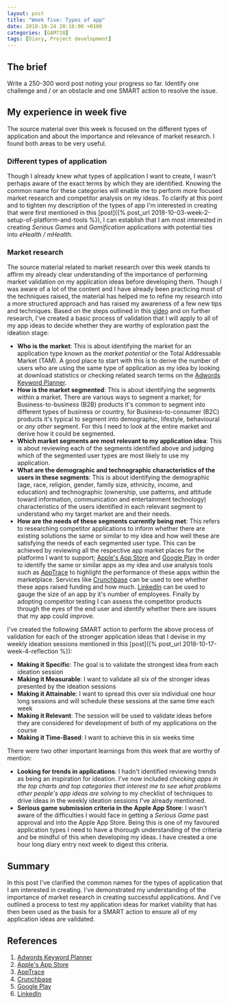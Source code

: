 ```yaml
---
layout: post
title: "Week five: Types of app"
date: 2018-10-24 20:16:00 +0100
categories: [GAM710]
tags: [Diary, Project development]
---
```


## The brief

Write a 250-300 word post noting your progress so far. Identify one challenge and / or an obstacle and one SMART action to resolve the issue.

## My experience in week five

The source material over this week is focused on the different types of application and about the importance and relevance of market research. I found both areas to be very useful.

### Different types of application

Though I already knew what types of application I want to create, I wasn't perhaps aware of the exact terms by which they are identified. Knowing the common name for these categories will enable me to perform more focused market research and competitor analysis on my ideas. To clarify at this point and to tighten my description of the types of app I'm interested in creating that were first mentioned in this [post]({% post_url 2018-10-03-week-2-setup-of-platform-and-tools %}), I can establish that I am most interested in creating *Serious Games* and *Gamification* applications with potential ties into *eHealth / mHealth*.

### Market research

The source material related to market research over this week stands to affirm my already clear understanding of the importance of performing market validation on my application ideas before developing them. Though I was aware of a lot of the content and I have already been practicing most of the techniques raised, the material has helped me to refine my research into a more structured approach and has raised my awareness of a few new tips and techniques. Based on the steps outlined in this [video](https://falmouthflexible.instructure.com/courses/293/pages/week-5-market-research?module_item_id=15426) and on further research, I've created a basic process of validation that I will apply to all of my app ideas to decide whether they are worthy of exploration past the ideation stage:

- **Who is the market**: This is about identifying the market for an application type known as the *market potential* or the Total Addressable Market (TAM). A good place to start with this is to derive the number of users who are using the same type of application as my idea by looking at download statistics or checking related search terms on the [Adwords Keyword Planner](https://ads.google.com/home/tools/keyword-planner/).
- **How is the market segmented**: This is about identifying the segments within a market. There are various ways to segment a market; for Business-to-business (B2B) products it's common to segment into different types of business or country, for Business-to-consumer (B2C) products it's typical to segment into demographic, lifestyle, behavioural or *any other* segment. For this I need to look at the entire market and derive how it could be segmented.
- **Which market segments are most relevant to my application idea**: This is about reviewing each of the segments identified above and judging which of the segmented user types are most likely to use my application.
- **What are the demographic and technographic characteristics of the users in these segments**: This is about identifying the demographic (age, race, religion, gender, family size, ethnicity, income, and education) and technographic (ownership, use patterns, and attitude toward information, communication and entertainment technology) characteristics of the users identified in each relevant segment to understand who my target market are and their needs.
- **How are the needs of these segments currently being met**: This refers to researching competitor applications to inform whether there are existing solutions the same or similar to my idea and how well these are satisfying the needs of each segmented user type. This can be achieved by reviewing all the respective app market places for the platforms I want to support; [Apple's App Store](https://www.apple.com/uk/ios/app-store) and [Google Play](https://play.google.com/store) in order to identify the same or similar apps as my idea and use analysis tools such as [AppTrace](http://www.apptrace.com/) to highlight the performance of these apps within the marketplace. Services like [Crunchbase](https://www.crunchbase.com) can be used to see whether these apps raised funding and how much. [LinkedIn](https://www.linkedin.com) can be used to gauge the size of an app by it's number of employees. Finally by adopting competitor testing I can assess the competitor products through the eyes of the end user and identify whether there are issues that my app could improve.

I've created the following SMART action to perform the above process of validation for each of the stronger application ideas that I devise in my weekly ideation sessions mentioned in this [post]({% post_url 2018-10-17-week-4-reflection %}):

- **Making it Specific**: The goal is to validate the strongest idea from each ideation session
- **Making it Measurable**: I want to validate all six of the stronger ideas presented by the ideation sessions
- **Making it Attainable**: I want to spread this over six individual one hour long sessions and will schedule these sessions at the same time each week
- **Making it Relevant**: The session will be used to validate ideas before they are considered for development of both of my applications on the course
- **Making it Time-Based**: I want to achieve this in six weeks time

There were two other important learnings from this week that are worthy of mention:

- **Looking for trends in applications**: I hadn't identified reviewing trends as being an inspiration for ideation. I've now included *checking apps in the top charts and top categories that interest me to see what problems other people's app ideas are solving* to my checklist of techniques to drive ideas in the weekly ideation sessions I've already mentioned.
- **Serious game submission criteria in the Apple App Store**: I wasn't aware of the difficulties I would face in getting a *Serious Game* past approval and into the Apple App Store. Being this is one of my favoured application types I need to have a thorough understanding of the criteria and be mindful of this when developing my ideas. I have created a one hour long diary entry next week to digest this criteria.

## Summary

In this post I've clarified the common names for the types of application that I am interested in creating. I've demonstrated my understanding of the importance of market research in creating successful applications. And I've outlined a process to test my application ideas for market viability that has then been used as the basis for a SMART action to ensure all of my application ideas are validated.

## References

1. [Adwords Keyword Planner](https://ads.google.com/home/tools/keyword-planner/)
2. [Apple's App Store](https://www.apple.com/uk/ios/app-store)
3. [AppTrace](http://www.apptrace.com/)
4. [Crunchbase](https://www.crunchbase.com)
5. [Google Play](https://play.google.com/store)
6. [LinkedIn](https://www.linkedin.com)
